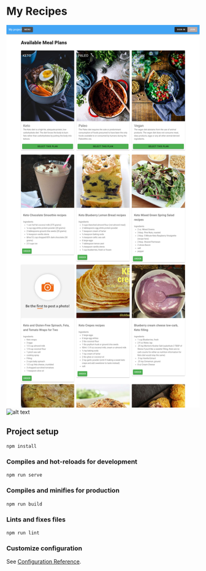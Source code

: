 # My Recipes

![alt text](./myRecipes.png)
![alt text](https://github.com/[username]/[reponame]/blob/[branch]/image.jpg?raw=true)

## Project setup
```
npm install
```

### Compiles and hot-reloads for development
```
npm run serve
```

### Compiles and minifies for production
```
npm run build
```

### Lints and fixes files
```
npm run lint
```

### Customize configuration
See [Configuration Reference](https://cli.vuejs.org/config/).
